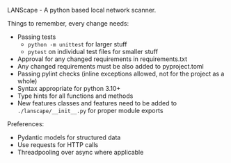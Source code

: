 LANScape - A python based local network scanner.

Things to remember, every change needs:
- Passing tests
  - `python -m unittest` for larger stuff
  - `pytest` on individual test files for smaller stuff
- Approval for any changed requirements in requirements.txt
- Any changed requirements must be also added to pyproject.toml
- Passing pylint checks (inline exceptions allowed, not for the project as a whole)
- Syntax appropriate for python 3.10+
- Type hints for all functions and methods
- New features classes and features need to be added to `./lanscape/__init__.py` for proper module exports


Preferences:
- Pydantic models for structured data
- Use requests for HTTP calls
- Threadpooling over async where applicable